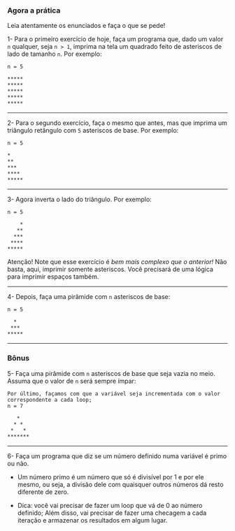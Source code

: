 ### Agora a prática

Leia atentamente os enunciados e faça o que se pede!

1- Para o primeiro exercício de hoje, faça um programa que, dado um valor `n` qualquer, seja `n > 1`, imprima na tela um quadrado feito de asteriscos de lado de tamanho `n`. Por exemplo:

    n = 5

    *****
    *****
    *****
    *****
    *****

* * *

2- Para o segundo exercício, faça o mesmo que antes, mas que imprima um triângulo retângulo com `5` asteriscos de base. Por exemplo:

    n = 5

    *
    **
    ***
    ****
    *****

* * *

3- Agora inverta o lado do triângulo. Por exemplo:

    n = 5

        *
       **
      ***
     ****
    *****

Atenção! Note que esse exercício é _bem mais complexo que o anterior!_ Não basta, aqui, imprimir somente asteriscos. Você precisará de uma lógica para imprimir espaços também.

* * *

4- Depois, faça uma pirâmide com `n` asteriscos de base:

    n = 5

      *
     ***
    *****

* * *

### Bônus

5- Faça uma pirâmide com `n` asteriscos de base que seja vazia no meio. Assuma que o valor de `n` será sempre ímpar:

    Por último, façamos com que a variável seja incrementada com o valor correspondente a cada loop;
    n = 7

       *
      * *
     *   *
    *******

* * *

6- Faça um programa que diz se um número definido numa variável é primo ou não.

*   Um número primo é um número que só é divisível por 1 e por ele mesmo, ou seja, a divisão dele com quaisquer outros números dá resto diferente de zero.

*   Dica: você vai precisar de fazer um loop que vá de 0 ao número definido; Além disso, vai precisar de fazer uma checagem a cada iteração e armazenar os resultados em algum lugar.
